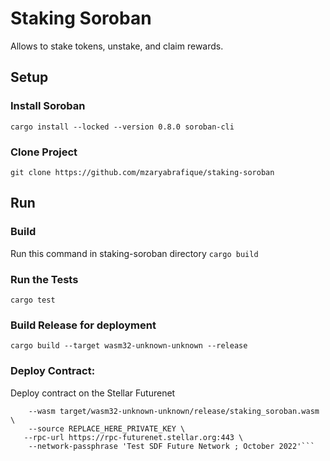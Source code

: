 # Staking Soroban
Allows to stake tokens, unstake, and claim rewards.

## Setup
### Install Soroban
```cargo install --locked --version 0.8.0 soroban-cli```

### Clone Project
```git clone https://github.com/mzaryabrafique/staking-soroban```

## Run

### Build
Run this command in staking-soroban directory
```cargo build```

### Run the Tests
```cargo test```

### Build Release for deployment
```cargo build --target wasm32-unknown-unknown --release```

### Deploy Contract:
Deploy contract on the Stellar Futurenet
```soroban contract deploy \
    --wasm target/wasm32-unknown-unknown/release/staking_soroban.wasm \
    --source REPLACE_HERE_PRIVATE_KEY \
   --rpc-url https://rpc-futurenet.stellar.org:443 \
    --network-passphrase 'Test SDF Future Network ; October 2022'```



